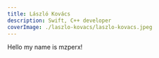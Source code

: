 ```yaml
---
title: László Kovács
description: Swift, C++ developer
coverImage: ./laszlo-kovacs/laszlo-kovacs.jpeg
---
```


Hello my name is mzperx!
